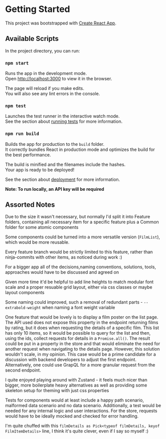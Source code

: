 # Getting Started

This project was bootstrapped with [Create React App](https://github.com/facebook/create-react-app).

## Available Scripts

In the project directory, you can run:

### `npm start`

Runs the app in the development mode.\
Open [http://localhost:3000](http://localhost:3000) to view it in the browser.

The page will reload if you make edits.\
You will also see any lint errors in the console.

### `npm test`

Launches the test runner in the interactive watch mode.\
See the section about [running tests](https://facebook.github.io/create-react-app/docs/running-tests) for more information.

### `npm run build`

Builds the app for production to the `build` folder.\
It correctly bundles React in production mode and optimizes the build for the best performance.

The build is minified and the filenames include the hashes.\
Your app is ready to be deployed!

See the section about [deployment](https://facebook.github.io/create-react-app/docs/deployment) for more information.

**Note: To run locally, an API key will be required**

## Assorted Notes

Due to the size it wasn't necessary, but normally I'd split it into Feature folders, containing all necessary item for a specific feature plus a Common folder for some atomic components

Some components could be turned into a more versatile version (`FilmList`), which would be more reusable.

Every feature branch would be strictly limited to this feature, rather than ninja-commits with other items, as noticed during work :)

For a bigger app all of the decisions,naming conventions, solutions, tools, approaches would have to be discussed and agreed on

Given more time it'd be helpful to add line heights to match modular font scale and a proper resuable grid layout, either via css classes or maybe layout components

Some naming could improved, such a removal of redundant parts - `--extrabold-weight` when naming a font weight variable

One feature that would be lovely is to display a film poster on the list page. The API used does not expose this property in the endpoint returning films by rating, but it does when requesting the details of a specific film. This list has only 10 items, so it would be possible to query for the list and then, using the ids, collect requests for details in a `Promise.all()`. The result could be put in a property in the store and that would eliminate the need for another request when navigating to the details page. However, this solution wouldn't scale, in my opinion. This case would be a prime candidate for a discussion with backend developers to adjust the first endpoint. Alternatively, one could use GrapQL for a more granular request from the second endpoint.

I quite enjoyed playing around with Zustand - it feels much nicer than bigger, more boilerplate heavy alternatives as well as providing some skeleton setup for theming with just css properties

Tests for components would at least include a happy path scenario, malformed data scenario and no data scenario. Additionally, a test would be needed for any internal logic and user interactions. For the store, requests would have to be ideally mocked and checked for error handling.

I'm quite chuffed with this `filmDetails as Pick<typeof filmDetails, keyof FilmItemDetails>` line, I think it's quite clever, even if I say so myself :)
